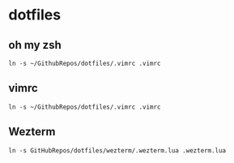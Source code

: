 # dotfiles

## oh my zsh

```shell
ln -s ~/GithubRepos/dotfiles/.vimrc .vimrc
```

## vimrc

```shell
ln -s ~/GithubRepos/dotfiles/.vimrc .vimrc
```

## Wezterm
```shell
ln -s GitHubRepos/dotfiles/wezterm/.wezterm.lua .wezterm.lua
```
